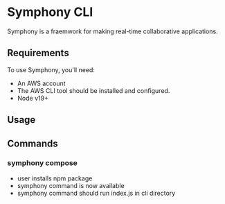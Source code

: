 # Symphony CLI

Symphony is a fraemwork for making real-time collaborative applications.

## Requirements

To use Symphony, you'll need:

- An AWS account
- The AWS CLI tool should be installed and configured.
- Node v19+

## Usage

## Commands

### symphony compose







- user installs npm package
- symphony command is now available
- symphony command should run index.js in cli directory
